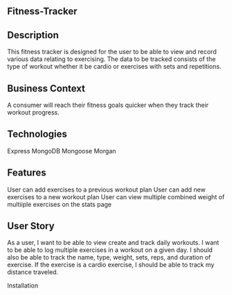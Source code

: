 ## Fitness-Tracker

## Description
This fitness tracker is designed for the user to be able to view and record various data relating to exercising.  The data to be tracked consists of the type of workout whether it be cardio or exercises with sets and repetitions.

## Business Context
A consumer will reach their fitness goals quicker when they track their workout progress.

## Technologies
Express
MongoDB
Mongoose
Morgan

## Features
User can add exercises to a previous workout plan
User can add new exercises to a new workout plan
User can view multiple combined weight of multiiple exercises on the stats page

## User Story
As a user, I want to be able to view create and track daily workouts. I want to be able to log multiple exercises in a workout on a given day. I should also be able to track the name, type, weight, sets, reps, and duration of exercise. If the exercise is a cardio exercise, I should be able to track my distance traveled.

Installation


